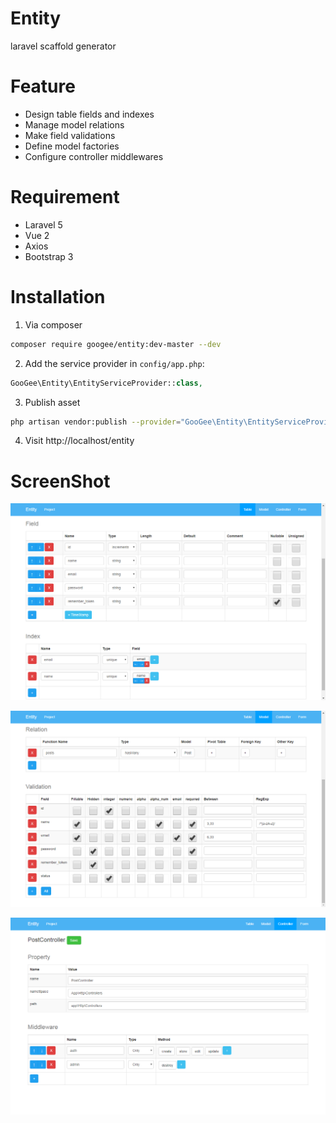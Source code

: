 # Entity

laravel scaffold generator

# Feature

- Design table fields and indexes
- Manage model relations
- Make field validations
- Define model factories
- Configure controller middlewares

# Requirement

- Laravel 5
- Vue 2
- Axios
- Bootstrap 3

# Installation

1. Via composer

```bash
composer require googee/entity:dev-master --dev
```

2. Add the service provider in `config/app.php`:

```php
GooGee\Entity\EntityServiceProvider::class,
```

3. Publish asset

```bash
php artisan vendor:publish --provider="GooGee\Entity\EntityServiceProvider"
```

4. Visit http://localhost/entity

# ScreenShot

![table](https://github.com/GooGee/Entity/raw/master/screenshot/table.png)

![model](https://github.com/GooGee/Entity/raw/master/screenshot/model.png)

![controller](https://github.com/GooGee/Entity/raw/master/screenshot/controller.png)

